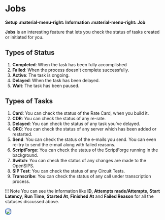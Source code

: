 # Jobs

**Setup :material-menu-right: Information :material-menu-right: Job**

**Jobs** is an interesting feature that lets you check the status of tasks created or initiated for you.

## Types of Status

1. **Completed**: When the task has been fully accomplished
2. **Failed**: When the process doesn't complete successfully.
3. **Active**: The task is ongoing.
4. **Delayed**: When the task has been delayed.
5. **Wait**: The task has been paused.

## Types of Tasks

1. **Card**: You can check the status of the Rate Card, when you build it.
2. **CDR**: You can check the status of any re-rate.
3. **Delayed**: You can check the status of any task you've delayed.
4. **ORC**: You can check the status of any server which has been added or restarted.
5. **Send**: You can check the status of the e-mails you send. You can even re-try to send the e-mail along with failed reasons.
6. **ScriptForge**: You can check the status of the ScriptForge running in the background.
7. **Switch**: You can check the status of any changes are made to the OpenSIPS.
8. **SIP Test**: You can check the status of any Circuit Tests.
9. **Transcribe**: You can check the status of any call under transcription process.

!!! Note
    You can see the information like **ID**, **Attempts made/Attempts**, **Start Latency**, **Run Time**, **Started At**, **Finished At** and **Failed Reason** for all the statuses discussed above.

<img src= "/setup/img/job1.png" style="border: 2px solid #4472C4; border-radius: 8px;">
